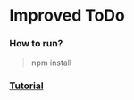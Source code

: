 # Improved ToDo
### How to run?
> npm install

### [Tutorial](https://www.youtube.com/watch?v=a_7Z7C_JCyo)
